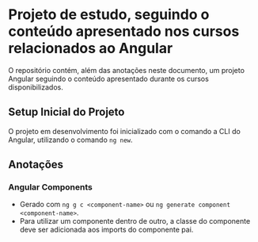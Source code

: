 # Projeto de estudo, seguindo o conteúdo apresentado nos cursos relacionados ao Angular
O repositório contém, além das anotações neste documento, um projeto Angular seguindo o conteúdo apresentado durante os cursos disponibilizados.

## Setup Inicial do Projeto
O projeto em desenvolvimento foi inicializado com o comando a CLI do Angular, utilizando o comando `ng new`.

## Anotações

### Angular Components
- Gerado com `ng g c <component-name>` ou `ng generate component <component-name>`.
- Para utilizar um componente dentro de outro, a classe do componente deve ser adicionada aos imports do componente pai.